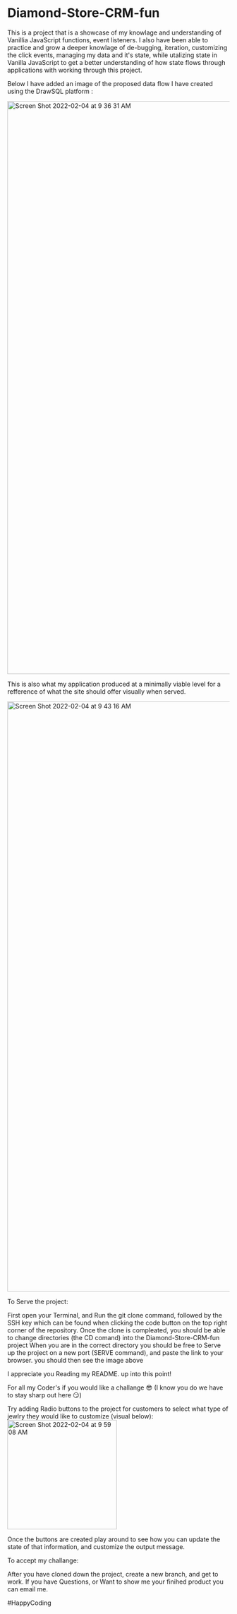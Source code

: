 # Diamond-Store-CRM-fun
This is a project that is a showcase of my knowlage and understanding of Vanillia JavaScript functions, event listeners. I also have been able to practice and grow 
a deeper knowlage of de-bugging, iteration, customizing the click events, managing my data and it's state, while utalizing state in Vanilla JavaScript to get a better understanding of how state flows through applications with working through this project.

Below I have added an image of the proposed data flow I have created using the DrawSQL platform :

<img width="1299" alt="Screen Shot 2022-02-04 at 9 36 31 AM" src="https://user-images.githubusercontent.com/90797657/152557195-184f76b2-d153-4d9c-aaae-dd5e49ace5ac.png">

This is also what my application produced at a minimally viable level for a refference of what the site should offer visually when served.

<img width="1338" alt="Screen Shot 2022-02-04 at 9 43 16 AM" src="https://user-images.githubusercontent.com/90797657/152558358-991a8a3a-c38b-4d4c-ad84-f749bc08a813.png">

To Serve the project:

First open your Terminal, and Run the git clone command, followed by the SSH key which can be found when clicking the code button on the top right corner of the repository.
Once the clone is compleated, you should be able to change directories (the CD comand) into the Diamond-Store-CRM-fun project
When you are in the correct directory you should be free to Serve up the project on a new port (SERVE command), and paste the link to your browser. you should then see the image above

I appreciate you Reading my README. up into this point!

For all my Coder's if you would like a challange  😎 (I know you do we have to stay sharp out here 😏)

Try adding Radio buttons to the project for customers to select what type of jewlry they would like to customize (visual below):
<img width="248" alt="Screen Shot 2022-02-04 at 9 59 08 AM" src="https://user-images.githubusercontent.com/90797657/152560920-ee30ce88-d2ad-46ee-9034-60628f83d9da.png">

Once the buttons are created play around to see how you can update the state of that information, and customize the output message.

To accept my challange:

After you have cloned down the project, create a new branch, and get to work. If you have Questions, or Want to show me your finihed product you can email me.

#HappyCoding
